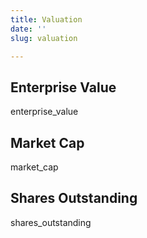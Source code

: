 ```yaml
---
title: Valuation
date: ''
slug: valuation

---
```

## Enterprise Value

enterprise_value

## Market Cap

market_cap

## Shares Outstanding

shares_outstanding